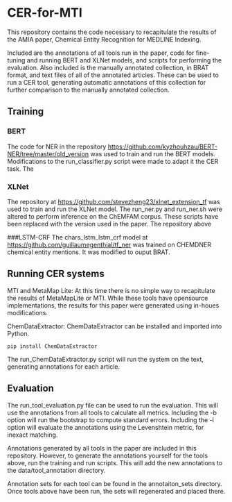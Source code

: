 # CER-for-MTI

This repository contains the code necessary to recapitulate the results of the AMIA paper, Chemical Entity Recognition for MEDLINE Indexing.   

Included are the annotations of all tools run in the paper, code for fine-tuning and running BERT and XLNet models, and scripts for performing the evaluation. Also included is the manually annotated collection, in BRAT format, and text files of all of the annotated articles. These can be used to run a CER tool, generating automatic annotations of this collection for further comparison to the manually annotated collection. 

## Training
### BERT
The code for NER in  the repository https://github.com/kyzhouhzau/BERT-NER/tree/master/old_version was used to train and run the BERT models. Modifications to the run_classifier.py script were made to adapt it the CER task. The   

### XLNet
The repository at https://github.com/stevezheng23/xlnet_extension_tf was used to train and run the XLNet model. The run_ner.py and run_ner.sh were altered to perform inference on the ChEMFAM corpus. These scripts have been replaced with the version used in the paper. The repository above  

###LSTM-CRF
The chars_lstm_lstm_crf model at https://github.com/guillaumegenthial/tf_ner was trained on CHEMDNER chemical entity mentions. It was modified to ouput BRAT.

## Running CER systems
MTI and MetaMap Lite: At this time there is no simple way to recapitulate the results of MetaMapLite or MTI. While these tools have opensource implementations, the results for this paper were generated using in-houes modifications.  

ChemDataExtractor: ChemDataExtractor can be installed and imported into Python. 
```
pip install ChemDataExtractor
```
The run_ChemDataExtractor.py script will run the system on the text, generating annotations for each article.    

## Evaluation
The run_tool_evaluation.py file can be used to run the evaluation. This will use the annotations from all tools to calculate all metrics. Including the -b option will run the bootstrap to compute standard errors. Including the -l option will evaluate the annotations using the Levenshtein metric, for inexact matching.   

Annotations generated by all tools in the paper are included in this repository. However, to generate the annotations yourself for the tools above, run the training and run scripts. This will add the new annotations to the data/tool_annotation directory. 

Annotation sets for each tool can be found in the annotaiton_sets directory. Once tools above have been run, the sets will regenerated and placed there.
